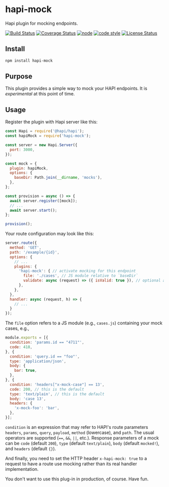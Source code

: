 # hapi-mock

Hapi plugin for mocking endpoints.

[![Build Status](https://travis-ci.org/frankthelen/hapi-mock.svg?branch=master)](https://travis-ci.org/frankthelen/hapi-mock)
[![Coverage Status](https://coveralls.io/repos/github/frankthelen/hapi-mock/badge.svg?branch=master)](https://coveralls.io/github/frankthelen/hapi-mock?branch=master)
[![node](https://img.shields.io/node/v/hapi-mock.svg)]()
[![code style](https://img.shields.io/badge/code_style-airbnb-brightgreen.svg)](https://github.com/airbnb/javascript)
[![License Status](http://img.shields.io/npm/l/hapi-mock.svg)]()

## Install

```bash
npm install hapi-mock
```

## Purpose

This plugin provides a simple way to mock your HAPI endpoints.
It is *experimental* at this point of time.

## Usage

Register the plugin with Hapi server like this:
```js
const Hapi = require('@hapi/hapi');
const hapiMock = require('hapi-mock');

const server = new Hapi.Server({
  port: 3000,
});

const mock = {
  plugin: hapiMock,
  options: {
    baseDir: Path.join(__dirname, 'mocks'),
  },
};

const provision = async () => {
  await server.register([mock]);
  // ...
  await server.start();
};

provision();
```

Your route configuration may look like this:
```js
server.route({
  method: 'GET',
  path: '/example/{id}',
  options: {
    // ...
    plugins: {
      'hapi-mock': { // activate mocking for this endpoint
        file: './cases', // JS module relative to `baseDir`
        validate: async (request) => ({ isValid: true }), // optional auth for mocks
      },
    },
  },
  handler: async (request, h) => {
    // ...
  }
});
```

The `file` option refers to a JS module (e.g., `cases.js`) containing your mock cases, e.g.,
```js
module.exports = [{
  condition: 'params.id == "4711"',
  code: 418,
}, {
  condition: 'query.id == "foo"',
  type: 'application/json',
  body: {
    bar: true,
  },
}, {
  condition: 'headers["x-mock-case"] == 13',
  code: 200, // this is the default
  type: 'text/plain', // this is the default
  body: 'case 13',
  headers: {
    'x-mock-foo': 'bar',
  },
}];
```

`condition` is an expression that may refer to HAPI's route parameters `headers`, `params`, `query`, `payload`, `method` (lowercase), and `path`. The usual operators are supported (`==`, `&&`, `||`, etc.).
Response parameters of a mock can be `code` (default `200`), `type` (default `text/plain`), `body` (default `mocked!`), and `headers` (default `{}`).

And finally, you need to set the HTTP header `x-hapi-mock: true` to a request to have a route use mocking rather than its real handler implementation.

You don't want to use this plug-in in production, of course.
Have fun.
